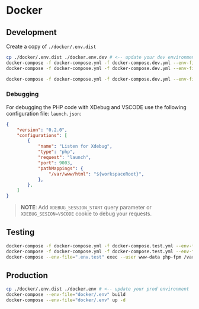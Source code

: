 # Docker

## Development
Create a copy of `./docker/.env.dist`

```bash
cp ./docker/.env.dist ./docker.env.dev # <-- update your dev environment
docker-compose -f docker-compose.yml -f docker-compose.dev.yml --env-file=".env.dev" build
docker-compose -f docker-compose.yml -f docker-compose.dev.yml --env-file=".env.dev" up
```

```bash
docker-compose -f docker-compose.yml -f docker-compose.dev.yml --env-file=".env.dev" exec --user www-data php-fpm bash
```

### Debugging
For debugging the PHP code with XDebug and VSCODE use the following configuration file:
`launch.json`:
```json
{
    "version": "0.2.0",
    "configurations": [
        {
            "name": "Listen for Xdebug",
            "type": "php",
            "request": "launch",
            "port": 9003,
            "pathMappings": {
                "/var/www/html": "${workspaceRoot}",
            },
        },
    ]
}
```
> **NOTE**: Add `XDEBUG_SESSION_START` query parameter or `XDEBUG_SESION=VSCODE` cookie to debug your requests.

## Testing
```bash
docker-compose -f docker-compose.yml -f docker-compose.test.yml --env-file=".env.test" build
docker-compose -f docker-compose.yml -f docker-compose.test.yml --env-file=".env.test" up -d
docker-compose --env-file=".env.test" exec --user www-data php-fpm /var/www/html/bin/cake test
```

## Production
```bash
cp ./docker/.env.dist ./docker.env # <-- update your prod environment
docker-compose --env-file="docker/.env" build
docker-compose --env-file="docker/.env" up -d
```